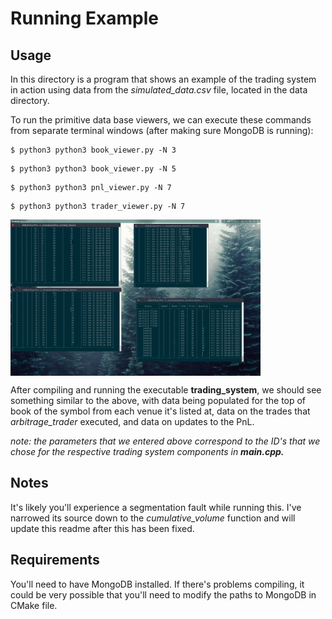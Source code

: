 # Running Example

## Usage

In this directory is a program that shows an example of the trading system
in action using data from the *simulated\_data.csv* file, located in the
 data directory.


To run the primitive data base viewers, we can execute these commands
from separate terminal windows (after making sure MongoDB is running):
```
$ python3 python3 book_viewer.py -N 3
```
```
$ python3 python3 book_viewer.py -N 5
```
```
$ python3 python3 pnl_viewer.py -N 7
```
```
$ python3 python3 trader_viewer.py -N 7
```

<img align="center" width="400" height="250"
     src="../data/db_viewer_screen_shot.png">

After compiling and running the executable **trading_system**, we should
see something similar to the above, with data being populated for the
top of book of the symbol from each venue it's listed at, data on the trades
that *arbitrage_trader* executed, and data on updates to the PnL.

*note: the parameters that we entered above correspond to the ID's that
we chose for the respective trading system components in **main.cpp.***

## Notes

It's likely you'll experience a segmentation fault while running this. I've
narrowed its source down to the *cumulative_volume<bid>* function and will
update this readme after this has been fixed.

## Requirements

You'll need to have MongoDB installed. If there's problems compiling, it
could be very possible that you'll need to modify the paths to MongoDB in
CMake file.
